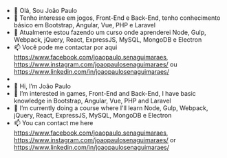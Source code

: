 - 👋 Olá, Sou João Paulo
- 👀 Tenho interesse em jogos, Front-End e Back-End, tenho conhecimento básico em Bootstrap, Angular, Vue, PHP e Laravel
- 🌱 Atualmente estou fazendo um curso onde aprenderei Node, Gulp, Webpack, jQuery, React, ExpressJS, MySQL, MongoDB e Electron
- 📫 Você pode me contactar por aqui https://www.facebook.com/joaopaulo.senaguimaraes, https://www.instagram.com/joaopaulosenaguimaraes/ ou https://www.linkedin.com/in/joaopaulosenaguimaraes/
- 
- 👋 Hi, I’m João Paulo
- 👀 I’m interested in games, Front-End and Back-End, I have basic knowledge in Bootstrap, Angular, Vue, PHP and Laravel
- 🌱 I’m currently doing a course where I'll learn Node, Gulp, Webpack, jQuery, React, ExpressJS, MySQL, MongoDB e Electron
- 📫 You can contact me here https://www.facebook.com/joaopaulo.senaguimaraes, https://www.instagram.com/joaopaulosenaguimaraes/ or https://www.linkedin.com/in/joaopaulosenaguimaraes/
